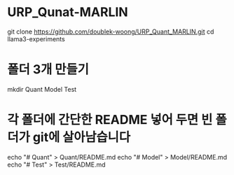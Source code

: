 # URP_Qunat-MARLIN

git clone https://github.com/doublek-woong/URP_Quant_MARLIN.git
cd llama3-experiments

# 폴더 3개 만들기
mkdir Quant Model Test

# 각 폴더에 간단한 README 넣어 두면 빈 폴더가 git에 살아남습니다
echo "# Quant"  > Quant/README.md
echo "# Model"  > Model/README.md
echo "# Test"   > Test/README.md

